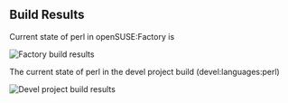 
## Build Results

Current state of perl in openSUSE:Factory is

![Factory build results](https://br.opensuse.org/status/openSUSE:Factory/perl-Perl-Tidy/standard)

The current state of perl in the devel project build (devel:languages:perl)

![Devel project build results](https://br.opensuse.org/status/devel:languages:perl/perl-Perl-Tidy)


